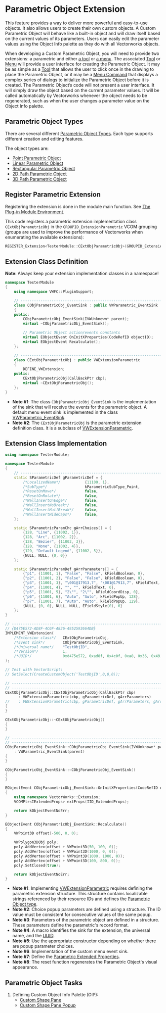 # Parametric Object Extension

This feature provides a way to deliver more powerful and easy-to-use objects. It also allows users to create their own custom objects. A Custom Parametric Object will behave like a built-in object and will draw itself based on the current values of its parameters. Users can easily edit the parameter values using the Object Info palette as they do with all Vectorworks objects.

When developing a Custom Parametric Object, you will need to provide two extensions: a parametric and either [a tool](Tool%20General%20Info.md) or [a menu](Menu%20General%20Info.md). The associated [Tool](Tool%20General%20Info.md) or [Menu](Menu%20General%20Info.md) will provide a user interface for creating the Parametric Object. It may be as simple as a [Tool](Tool%20General%20Info.md) that allows the user to click once in the drawing to place the Parametric Object, or it may be a [Menu Command](Menu%20General%20Info.md) that displays a complex series of dialogs to initialize the Parametric Object before it is created. The Parametric Object’s code will not present a user interface. It will simply draw the object based on the current parameter values. It will be called automatically by Vectorworks whenever the object needs to be regenerated, such as when the user changes a parameter value on the Object Info palette.

## Parametric Object Types

There are several different [Parametric Object Types](Parametric%20Object%20Types.md). Each type supports different creation and editing features.

The object types are:
- [Point Parametric Object](Parametric%20Object%20Types.md#point-parametric-object)
- [Linear Parametric Object](Parametric%20Object%20Types.md#linear-parametric-object)
- [Rectangular Parametric Object](Parametric%20Object%20Types.md#rectangular-parametric-object)
- [2D Path Parametric Object](Parametric%20Object%20Types.md#2d-path-parametric-object)
- [3D Path Parametric Object](Parametric%20Object%20Types.md#3d-path-parametric-object)

## Register Parametric Extension

Registering the extension is done in the module main function. See [The Plug-in Module Environment](Plug-in%20Module.md#the-plug-in-module-environment).

This code registers a parametric extension implementation class `CExtObjParametricObj` in the `GROUPID_ExtensionParametric` VCOM grouping (groups are used to improve the performance of Vectorworks when enumerating the available extensions):

```cpp
REGISTER_Extension<TesterModule::CExtObjParametricObj>(GROUPID_ExtensionParametric, action, pInfo, ioData, cbp, reply);
```

## Extension Class Definition

**Note**: Always keep your extension implementation classes in a namespace!

```cpp
namespace TesterModule
{
    using namespace VWFC::PluginSupport;

    // ------------------------------------------------------------------------------------------------------
    class CObjParametricObj_EventSink : public VWParametric_EventSink
    {
    public:
        CObjParametricObj_EventSink(IVWUnknown* parent);
        virtual ~CObjParametricObj_EventSink();

        // Parametric Object action/events constants 
        virtual EObjectEvent OnInitXProperties(CodeRefID objectID);
        virtual EObjectEvent Recalculate();
    };

    // ------------------------------------------------------------------------------------------------------
    class CExtObjParametricObj : public VWExtensionParametric
    {
        DEFINE_VWExtension;
    public:
        CExtObjParametricObj(CallBackPtr cbp);
        virtual ~CExtObjParametricObj();
    };
}
```

- **Note #1**: The class `CObjParametricObj_EventSink` is the implementation of the sink that will receive the events for the parametric object. A default menu event sink is implemented in the class [VWParametric_EventSink](VWFC:PluginSupport:VWParametric_EventSink.md).
- **Note #2**: The `CExtObjParametricObj` is the parametric extension definition class. It is a subclass of [VWExtensionParametric](VWFC:PluginSupport:VWExtensionParametric.md).

## Extension Class Implementation

```cpp
using namespace TesterModule;

namespace TesterModule
{
    // --------------------------------------------------------------------------------------------------------
    static SParametricDef gParametricDef = {
        /*LocalizedName*/           {11100, 1},
        /*SubType*/                 kParametricSubType_Point,
        /*ResetOnMove*/             false,
        /*ResetOnRotate*/           false,
        /*WallInsertOnEdge*/        false,
        /*WallInsertNoBreak*/       false,
        /*WallInsertHalfBreak*/     false,
        /*WallInsertHideCaps*/      false,
    };

    static SParametricParamChc gArrChoices[] = {
        {128, "Line", {11002, 1}},
        {128, "Arc", {11002, 2}},
        {128, "Bezier", {11002, 3}},
        {128, "None", {11002, 4}},
        {129, "Default Legend", {11002, 5}},
        {NULL, NULL, {0, 0}}
    };

    static SParametricParamDef gArrParameters[] = {
        {"p1", {11001, 1}, "False", "False", kFieldBoolean, 0},
        {"p2", {11001, 2}, "False", "False", kFieldBoolean, 0},
        {"p3", {11001, 3}, "\001@17913,7", "\001@17913,7", kFieldText, 0},
        {"p4", {11001, 4}, "", "", kFieldText, 0},
        {"p5", {11001, 5}, "2\"", "2\"", kFieldCoordDisp, 0},
        {"p6", {11001, 6}, "Auto", "Auto", kFieldPopUp, 128},
        {"p7", {11001, 7}, "Auto", "Auto", kFieldPopUp, 129},
        {NULL, {0, 0}, NULL, NULL, EFieldStyle(0), 0}
    };
}

// --------------------------------------------------------------------------------------------------------
// {D475E572-AD8F-4C0F-A836-4952593664DB}
IMPLEMENT_VWExtension(
    /*Extension class*/   CExtObjParametricObj,
    /*Event sink*/        CObjParametricObj_EventSink,
    /*Universal name*/    "TestObjID",
    /*Version*/           1,
    /*UUID*/              0xd475e572, 0xad8f, 0x4c0f, 0xa8, 0x36, 0x49, 0x52, 0x59, 0x36, 0x64, 0xdb
);

// Test with VectorScript:
// SetSelect(CreateCustomObject('TestObjID',0,0,0));

// --------------------------------------------------------------------------------------------------------
// --------------------------------------------------------------------------------------------------------
CExtObjParametricObj::CExtObjParametricObj(CallBackPtr cbp)
      : VWExtensionParametric(cbp, gParametricDef, gArrParameters)
//    : VWExtensionParametric(cbp, gParametricDef, gArrParameters, gArrChoices)
{
}

CExtObjParametricObj::~CExtObjParametricObj()
{
}

// --------------------------------------------------------------------------------------------------------
// --------------------------------------------------------------------------------------------------------
CObjParametricObj_EventSink::CObjParametricObj_EventSink(IVWUnknown* parent)
    : VWParametric_EventSink(parent)
{
}

CObjParametricObj_EventSink::~CObjParametricObj_EventSink()
{
}

EObjectEvent CObjParametricObj_EventSink::OnInitXProperties(CodeRefID objectID)
{
    using namespace VectorWorks::Extension;
    VCOMPtr<IExtendedProps> extProps(IID_ExtendedProps);

    return kObjectEventNoErr;
}

EObjectEvent CObjParametricObj_EventSink::Recalculate()
{
    VWPoint3D offset(-500, 0, 0);

    VWPolygon3DObj poly;
    poly.AddVertex(offset + VWPoint3D(50, 100, 0));
    poly.AddVertex(offset + VWPoint3D(1000, 0, 0));
    poly.AddVertex(offset + VWPoint3D(1000, 1000, 0));
    poly.AddVertex(offset + VWPoint3D(100, 800, 0));
    poly.SetClosed(true);

    return kObjectEventNoErr;
}
```

- **Note #1**: Implementing [VWExtensionParametric](VWFC:PluginSupport:VWExtensionParametric.md) requires defining the parametric extension structure. This structure contains localizable strings referenced by their resource IDs and defines the [Parametric Object type](Parametric%20Object%20Types.md).
- **Note #2**: Choice popup parameters are defined using a structure. The ID value must be consistent for consecutive values of the same popup.
- **Note #3**: Parameters of the parametric object are defined in a structure. These parameters define the parametric's record format.
- **Note #4**: A macro identifies the sink for the extension, the universal name, and the [UUID](VCOM:VWIID.md).
- **Note #5**: Use the appropriate constructor depending on whether there are popup parameter choices.
- **Note #6**: Implementation of the custom menu event sink.
- **Note #7**: Define the [Parametric Extended Properties](Parametric%20Extended%20Properties.md).
- **Note #8**: The reset function regenerates the Parametric Object's visual appearance.

## Parametric Object Tasks

1. Defining Custom Object Info Palette (OIP):
   - [Custom Shape Pane](Parametric%20Custom%20Shape%20Pane.md)
   - [Custom Shape Pane Popup](Parametric%20Custom%20Shape%20Pane%20Popup.md)
